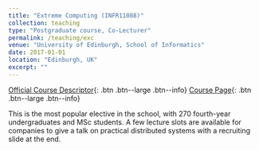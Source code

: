 ```yaml
---
title: "Extreme Computing (INFR11088)"
collection: teaching
type: "Postgraduate course, Co-Lecturer"
permalink: /teaching/exc
venue: "University of Edinburgh, School of Informatics"
date: 2017-01-01
location: "Edinburgh, UK"
excerpt: ""
---
```

[Official Course Descriptor](http://www.drps.ed.ac.uk/17-18/dpt/cxinfr11088.htm){: .btn .btn--large .btn--info}
[Course Page](http://www.inf.ed.ac.uk/teaching/courses/exc/){: .btn .btn--large .btn--info} 

This is the most popular elective in the school, with 270 fourth-year undergraduates and MSc students. A few lecture slots are available for companies to give a talk on practical distributed systems with a recruiting slide at the end.
